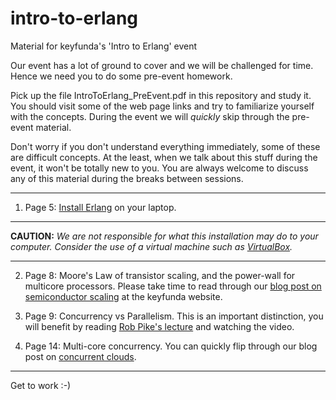 intro-to-erlang
===============

Material for keyfunda's 'Intro to Erlang' event

Our event has a lot of ground to cover and we will be challenged for time. Hence we need you to do some pre-event homework.

Pick up the file IntroToErlang_PreEvent.pdf in this repository and study it. You should visit some of the web page links and try to familiarize yourself with the concepts. During the event we will *quickly* skip through the pre-event material.

Don't worry if you don't understand everything immediately, some of these are difficult concepts. At the least, when we talk about this stuff during the event, it won't be totally new to you. You are always welcome to discuss any of this material during the breaks between sessions.
***

1) Page 5: [Install Erlang](http://www.erlang.org/download.html) on your laptop.
***
**CAUTION:** *We are not responsible for what this installation may do to your computer. Consider the use of a virtual machine such as [VirtualBox](https://www.virtualbox.org/).*
***

2) Page 8: Moore's Law of transistor scaling, and the power-wall for multicore processors. Please take time to read through our [blog post on semiconductor scaling](http://www.keyfunda.com/blog/2014/9/17/semiconductor-scaling-and-concurrent-clouds-part-i) at the keyfunda website.

3) Page 9: Concurrency vs Parallelism. This is an important distinction, you will benefit by reading [Rob Pike's lecture](http://blog.golang.org/concurrency-is-not-parallelism) and watching the video.

4) Page 14: Multi-core concurrency. You can quickly flip through our blog post on [concurrent clouds](http://www.keyfunda.com/blog/2014/9/23/semiconductor-scaling-and-concurrent-clouds-part-ii). 

***

Get to work :-)




